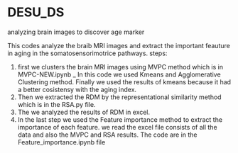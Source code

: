 # DESU_DS
analyzing brain images to discover age marker

This codes analyze the braib MRI images and extract the important feauture in aging in the somatosensorimotrice pathways.
steps:
1. first we clusters the brain MRI images using MVPC method which is in MVPC-NEW.ipynb _ In this code we used Kmeans and Agglomerative Clustering method. Finally we used the results of kmeans because it  had a better cosistensy with the aging index. 
2. Then we extracted the RDM by the representational similarity method which is in the RSA.py file. 
3. The we analyzed the results of RDM in excel.
4. In the last step we used the Feature importance method to extract the importance of each feature. we read the excel file consists of all the data and also the MVPC and RSA results. The code are in the Feature_importance.ipynb file
